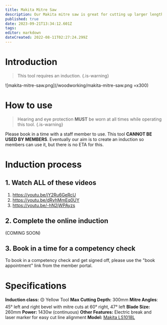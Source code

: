 ```yaml
---
title: Makita Mitre Saw
description: Our Makita mitre saw is great for cutting up larger lengths of timber and some other materials.
published: true
date: 2023-09-21T13:34:12.601Z
tags: 
editor: markdown
dateCreated: 2022-08-11T02:27:24.299Z
---
```


# Introduction
> This tool requires an induction.
{.is-warning}

![makita-mitre-saw.png](/woodworking/makita-mitre-saw.png =x300)

# How to use
> Hearing and eye protection **MUST** be worn at all times while operating this tool.
{.is-warning}

Please book in a time with a staff member to use. This tool **CANNOT BE USED BY MEMBERS**. Eventually our aim is to create an induction so members can use it, but there is no ETA for this.

# Induction process
## 1. Watch ALL of these videos
1. https://youtu.be/jY2Ru6GeRcU
2. https://youtu.be/dRvhMmEq0UY
3. https://youtu.be/-hN2jWPAyzs

## 2. Complete the online induction
(COMING SOON)

## 3. Book in a time for a competency check
To book in a competency check and get signed off, please use the "book appointment" link from the member portal.

# Specifications
**Induction class:** 🟡 Yellow Tool
**Max Cutting Depth:** 300mm
**Mitre Angles**: 45° left and right bevel with mitre cuts at 60° right, 47° left
**Blade Size:** 260mm
**Power:** 1430w (continuous)
**Other Features:** Electric break and laser marker for easy cut line alignment
**Model:** [Makita LS1018L](https://www.makita.com.au/building-construction/category/cutting/mitre-slide-compound-saws/ls1018l-260mm-10-slide-compound-saw)